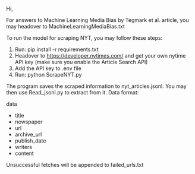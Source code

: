 Hi,

For answers to Machine Learning Media Bias by Tegmark et al. article, you may headover to MachineLearningMediaBias.txt

To run the model for scraping NYT, you may follow these steps:
1. Run: pip install -r requirements.txt
2. Headover to https://developer.nytimes.com/ and get your own nytime API key (make sure you enable the Article Search API)
3. Add the API key to .env file
4. Run: python ScrapeNYT.py

The program saves the scraped information to nyt_articles.jsonl. You may then use Read_jsonl.py to extract from it.
Data format:

data
  - title
  - newspaper
  - url
  - archive_url
  - publish_date
  - writers
  - content

Unsuccessful fetches will be appended to failed_urls.txt
